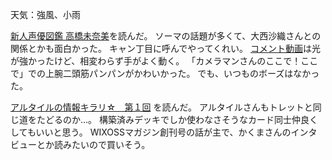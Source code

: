 天気：強風、小雨

[新人声優図鑑 高橋未奈美](http://ddnavi.com/news/235636/)を読んだ。
ソーマの話題が多くて、大西沙織さんとの関係とかも面白かった。
キャン丁目に呼んでやってくれい。
[コメント動画](http://www.nicovideo.jp/watch/1429227967)は光が強かったけど、相変わらず手がよく動く。
「カメラマンさんのここで！ここで」での上腕二頭筋パンパンがかわいかった。
でも、いつものボーズはなかった。

[アルタイルの情報キラリ☆　第１回](http://www.takaratomy.co.jp/products/wixoss/column/play_150417/index.html)
を読んだ。
アルタイルさんもトレットと同じ道をたどるのか...。
構築済みデッキでしか使わなさそうなカード同士仲良くしてもいいと思う。
WIXOSSマガジン創刊号の話が主で、かくまさんのインタビューとか読みたいので買いそう。
